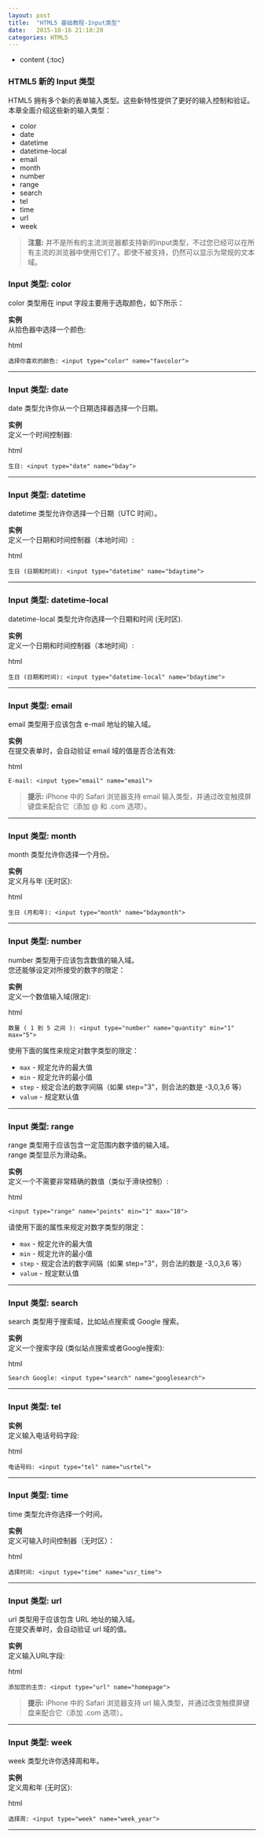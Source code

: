 ```yaml
---
layout: post
title:  "HTML5 基础教程-Input类型"
date:   2015-10-16 21:10:20
categories: HTML5
---
```


* content
{:toc}


### HTML5 新的 Input 类型

HTML5 拥有多个新的表单输入类型。这些新特性提供了更好的输入控制和验证。  
本章全面介绍这些新的输入类型：

- color
- date
- datetime
- datetime-local
- email
- month
- number
- range
- search
- tel
- time
- url
- week

> **注意:** 并不是所有的主流浏览器都支持新的input类型，不过您已经可以在所有主流的浏览器中使用它们了。即使不被支持，仍然可以显示为常规的文本域。

### Input 类型: color

color 类型用在 input 字段主要用于选取颜色，如下所示：

**实例**   
从拾色器中选择一个颜色:

html

    选择你喜欢的颜色: <input type="color" name="favcolor">



---

### Input 类型: date

date 类型允许你从一个日期选择器选择一个日期。

**实例**   
定义一个时间控制器:

html

    生日: <input type="date" name="bday">

---

### Input 类型: datetime

datetime 类型允许你选择一个日期（UTC 时间）。

**实例**   
定义一个日期和时间控制器（本地时间）:

html

    生日 (日期和时间): <input type="datetime" name="bdaytime">


---

### Input 类型: datetime-local

datetime-local 类型允许你选择一个日期和时间 (无时区).

**实例**   
定义一个日期和时间控制器（本地时间）:

html

    生日 (日期和时间): <input type="datetime-local" name="bdaytime">

---

### Input 类型: email

email 类型用于应该包含 e-mail 地址的输入域。

**实例**   
在提交表单时，会自动验证 email 域的值是否合法有效:

html

    E-mail: <input type="email" name="email">

> **提示:** iPhone 中的 Safari 浏览器支持 email 输入类型，并通过改变触摸屏键盘来配合它（添加 @ 和 .com 选项）。


---

### Input 类型: month

month 类型允许你选择一个月份。

**实例**   
定义月与年 (无时区):

html

    生日 (月和年): <input type="month" name="bdaymonth">

---

### Input 类型: number

number 类型用于应该包含数值的输入域。  
您还能够设定对所接受的数字的限定：

**实例**   
定义一个数值输入域(限定):


html
    
    数量 ( 1 到 5 之间 ): <input type="number" name="quantity" min="1" max="5">

使用下面的属性来规定对数字类型的限定：

- `max` \- 规定允许的最大值
- `min` \- 规定允许的最小值
- `step` \- 规定合法的数字间隔（如果 step="3"，则合法的数是 -3,0,3,6 等）
- `value` \- 规定默认值

---

### Input 类型: range

range 类型用于应该包含一定范围内数字值的输入域。  
range 类型显示为滑动条。

**实例**   
定义一个不需要非常精确的数值（类似于滑块控制）:

html

    <input type="range" name="points" min="1" max="10">


请使用下面的属性来规定对数字类型的限定：

- `max` \- 规定允许的最大值
- `min` \- 规定允许的最小值
- `step` \- 规定合法的数字间隔（如果 step="3"，则合法的数是 -3,0,3,6 等）
- `value` \- 规定默认值

---

### Input 类型: search

search 类型用于搜索域，比如站点搜索或 Google 搜索。

**实例**   
定义一个搜索字段 (类似站点搜索或者Google搜索):

html
    
    Search Google: <input type="search" name="googlesearch">

---

### Input 类型: tel

**实例**   
定义输入电话号码字段:

html

    电话号码: <input type="tel" name="usrtel">

---

### Input 类型: time

time 类型允许你选择一个时间。

**实例**   
定义可输入时间控制器（无时区）：

html
    
    选择时间: <input type="time" name="usr_time">

---

### Input 类型: url

url 类型用于应该包含 URL 地址的输入域。  
在提交表单时，会自动验证 url 域的值。

**实例**   
定义输入URL字段:

html
    
    添加您的主页: <input type="url" name="homepage">

> **提示:** iPhone 中的 Safari 浏览器支持 url 输入类型，并通过改变触摸屏键盘来配合它（添加 .com 选项）。


---

### Input 类型: week

week 类型允许你选择周和年。

**实例**   
定义周和年 (无时区):

html

    选择周: <input type="week" name="week_year">

---


